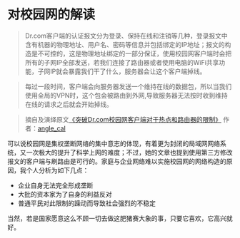 # 对校园网的解读

> Dr.com客户端的认证报文分为登录、保持在线和注销等几种，登录报文中含有机器的物理地址、用户名、密码等信息并包括绑定的IP地址；报文的构造是不可控的，这是物理地址绑定的一部分保证，使用校园网客户端时会把所有的子网IP全部发送，若我们连接了路由器或者使用电脑的WiFi共享功能，子网IP就会暴露我们干了什么，服务器会让这个客户端掉线。

> 每过一段时间，客户端会向服务器发送一个维持在线的数据包，所以当我们使用全局的VPN时，这个包会被路由到外网,导致服务器无法按时收到维持在线的请求之后就会开始掉线。

> 摘自及演绎原文[《突破Dr.com校园网客户端对于热点和路由器的限制》](https://blog.csdn.net/Angle_Cal/article/details/78249612) 作者：[angle_cal](https://blog.csdn.net/angle_cal)

可以说校园网是集权垄断网络的集中意志的体现，有着更为封闭的局域网网络系统，又一次极大的提升了科学上网的难度；不过，她的文章也提到使用第三方修改报文的客户端与刷路由是可行的。家庭与企业网络难以实施校园网的网络构造的原因，我个人分析为如下几点：

* 企业自身无法完全形成垄断
* 大批的资本家为了自身的利益反对
* 普通平民对此限制的躁动而导致社会强烈的不稳定

当然，若是国家愿意这么不顾一切去做这肥猪赛大象的事，只要它喜欢，它高兴就好。


<!-- 很久没做所谓的学生了，加上当时相关文献资料很少，所以对这块也不是特别清楚只能转载摘录了； -->

<!-- 
我想若是将校园网运用在家庭以及企业网络中，再来个夜晚十一二点断网，那也是对网络先进创新性地改造提升，以及全国人民喜迎夜晚断网，应该不会有人反对且质疑正确的声音，哈哈哈。 -->